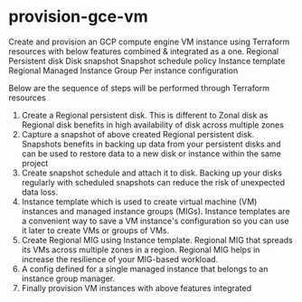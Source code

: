 # provision-gce-vm
Create and provision an GCP compute engine VM instance using Terraform resources with below features combined &amp; integrated as a one. Regional Persistent disk Disk snapshot Snapshot schedule policy Instance template Regional Managed Instance Group Per instance configuration

Below are the sequence of steps will be performed through Terraform resources
1. Create a Regional persistent disk. This is different to Zonal disk as Regional disk benefits in high availability of disk across multiple zones
2. Capture a snapshot of above created Regional persistent disk. Snapshots benefits in backing up data from your persistent disks and can be used to restore data to a new disk or instance within the same project
3. Create snapshot schedule and attach it to disk. Backing up your disks regularly with scheduled snapshots can reduce the risk of unexpected data loss.
4. Instance template which is used to create virtual machine (VM) instances and managed instance groups (MIGs). Instance templates are a convenient way to save a VM instance's configuration so you can use it later to create VMs or groups of VMs.
5. Create Regional MIG using Instance template. Regional MIG that spreads its VMs across multiple zones in a region. Regional MIG helps in increase the resilience of your MIG-based workload.
6. A config defined for a single managed instance that belongs to an instance group manager.
7. Finally provision VM instances with above features integrated
